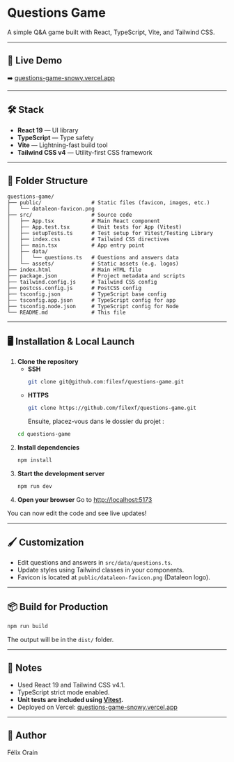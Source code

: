 # Questions Game

A simple Q&A game built with React, TypeScript, Vite, and Tailwind CSS.

---

## 🚀 Live Demo

➡️ [questions-game-snowy.vercel.app](https://questions-game-snowy.vercel.app/)

---

## 🛠️ Stack

- **React 19** — UI library
- **TypeScript** — Type safety
- **Vite** — Lightning-fast build tool
- **Tailwind CSS v4** — Utility-first CSS framework

---

## 📁 Folder Structure

```
questions-game/
├── public/                # Static files (favicon, images, etc.)
│   └── dataleon-favicon.png
├── src/                   # Source code
│   ├── App.tsx            # Main React component
│   ├── App.test.tsx       # Unit tests for App (Vitest)
│   ├── setupTests.ts      # Test setup for Vitest/Testing Library
│   ├── index.css          # Tailwind CSS directives
│   ├── main.tsx           # App entry point
│   ├── data/
│   │   └── questions.ts   # Questions and answers data
│   └── assets/            # Static assets (e.g. logos)
├── index.html             # Main HTML file
├── package.json           # Project metadata and scripts
├── tailwind.config.js     # Tailwind CSS config
├── postcss.config.js      # PostCSS config
├── tsconfig.json          # TypeScript base config
├── tsconfig.app.json      # TypeScript config for app
├── tsconfig.node.json     # TypeScript config for Node
└── README.md              # This file
```

---

## 🖥️ Installation & Local Launch

1. **Clone the repository**
   - **SSH**
     ```bash
     git clone git@github.com:filexf/questions-game.git
     ```
   - **HTTPS**
     ```bash
     git clone https://github.com/filexf/questions-game.git
     ```
     Ensuite, placez-vous dans le dossier du projet :
   ```bash
   cd questions-game
   ```
2. **Install dependencies**
   ```bash
   npm install
   ```
3. **Start the development server**
   ```bash
   npm run dev
   ```
4. **Open your browser**
   Go to [http://localhost:5173](http://localhost:5173)

You can now edit the code and see live updates!

---

## 🖌️ Customization

- Edit questions and answers in `src/data/questions.ts`.
- Update styles using Tailwind classes in your components.
- Favicon is located at `public/dataleon-favicon.png` (Dataleon logo).

---

## 📦 Build for Production

```bash
npm run build
```

The output will be in the `dist/` folder.

---

## 📝 Notes

- Used React 19 and Tailwind CSS v4.1.
- TypeScript strict mode enabled.
- **Unit tests are included using [Vitest](https://vitest.dev/).**
- Deployed on Vercel: [questions-game-snowy.vercel.app](https://questions-game-snowy.vercel.app/)

---

## 👤 Author

Félix Orain
